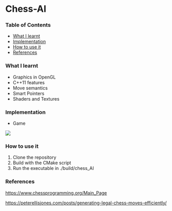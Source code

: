 # Chess-AI


### Table of Contents
- [What I learnt](#what-i-learnt)
- [Implementation](#implementation)
- [How to use it](#how-to-use-it)
- [References](#references)

### What I learnt

- Graphics in OpenGL
- C++11 features
- Move semantics
- Smart Pointers
- Shaders and Textures

### Implementation


* Game

<img src="https://github.com/Juanvoid01/Chess_AI/res/photos/photos/chessPhoto.png" > <br>

### How to use it

1. Clone the repository
2. Build with the CMake script
3. Run the executable in ./build/chess_AI

### References

https://www.chessprogramming.org/Main_Page

https://peterellisjones.com/posts/generating-legal-chess-moves-efficiently/